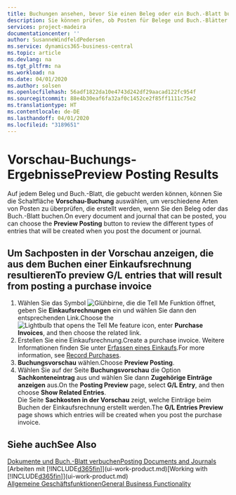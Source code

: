 ```yaml
---
title: Buchungen ansehen, bevor Sie einen Beleg oder ein Buch.-Blatt buchen | Microsoft Docs
description: Sie können prüfen, ob Posten für Belege und Buch.-Blätter fehlerfrei sind, bevor sie auf das Sachkonto buchen.
services: project-madeira
documentationcenter: ''
author: SusanneWindfeldPedersen
ms.service: dynamics365-business-central
ms.topic: article
ms.devlang: na
ms.tgt_pltfrm: na
ms.workload: na
ms.date: 04/01/2020
ms.author: solsen
ms.openlocfilehash: 56adf1822da10e4743d242df29aacad122fc954f
ms.sourcegitcommit: 88e4b30eaf6fa32af0c1452ce2f85ff1111c75e2
ms.translationtype: HT
ms.contentlocale: de-DE
ms.lasthandoff: 04/01/2020
ms.locfileid: "3189651"
---
```

# <a name="preview-posting-results"></a><span data-ttu-id="3776f-103">Vorschau-Buchungs-Ergebnisse</span><span class="sxs-lookup"><span data-stu-id="3776f-103">Preview Posting Results</span></span>
<span data-ttu-id="3776f-104">Auf jedem Beleg und Buch.-Blatt, die gebucht werden können, können Sie die Schaltfläche **Vorschau-Buchung** auswählen, um verschiedene Arten von Posten zu überprüfen, die erstellt werden, wenn Sie den Beleg oder das Buch.-Blatt buchen.</span><span class="sxs-lookup"><span data-stu-id="3776f-104">On every document and journal that can be posted, you can choose the **Preview Posting** button to review the different types of entries that will be created when you post the document or journal.</span></span>

## <a name="to-preview-gl-entries-that-will-result-from-posting-a-purchase-invoice"></a><span data-ttu-id="3776f-105">Um Sachposten in der Vorschau anzeigen, die aus dem Buchen einer Einkaufsrechnung resultieren</span><span class="sxs-lookup"><span data-stu-id="3776f-105">To preview G/L entries that will result from posting a purchase invoice</span></span>
1. <span data-ttu-id="3776f-106">Wählen Sie das Symbol ![Glühbirne, die die Tell Me Funktion öffnet](media/ui-search/search_small.png "Sagen Sie mir, was Sie tun wollen"), geben Sie **Einkaufsrechnungen** ein und wählen Sie dann den entsprechenden Link.</span><span class="sxs-lookup"><span data-stu-id="3776f-106">Choose the ![Lightbulb that opens the Tell Me feature](media/ui-search/search_small.png "Tell me what you want to do") icon, enter **Purchase Invoices**, and then choose the related link.</span></span>
2. <span data-ttu-id="3776f-107">Erstellen Sie eine Einkaufsrechnung.</span><span class="sxs-lookup"><span data-stu-id="3776f-107">Create a purchase invoice.</span></span> <span data-ttu-id="3776f-108">Weitere Informationen finden Sie unter [Erfassen eines Einkaufs](purchasing-how-record-purchases.md).</span><span class="sxs-lookup"><span data-stu-id="3776f-108">For more information, see [Record Purchases](purchasing-how-record-purchases.md).</span></span>
3. <span data-ttu-id="3776f-109">**Buchungsvorschau** wählen.</span><span class="sxs-lookup"><span data-stu-id="3776f-109">Choose **Preview Posting**.</span></span>
4. <span data-ttu-id="3776f-110">Wählen Sie auf der Seite **Buchungsvorschau** die Option **Sachkonteneintrag** aus und wählen Sie dann **Zugehörige Einträge anzeigen** aus.</span><span class="sxs-lookup"><span data-stu-id="3776f-110">On the **Posting Preview** page, select **G/L Entry**, and then choose **Show Related Entries**.</span></span>  
   <span data-ttu-id="3776f-111">Die Seite **Sachkosten in der Vorschau** zeigt, welche Einträge beim Buchen der Einkaufsrechnung erstellt werden.</span><span class="sxs-lookup"><span data-stu-id="3776f-111">The **G/L Entries Preview** page shows which entries will be created when you post the purchase invoice.</span></span>

## <a name="see-also"></a><span data-ttu-id="3776f-112">Siehe auch</span><span class="sxs-lookup"><span data-stu-id="3776f-112">See Also</span></span>
[<span data-ttu-id="3776f-113">Dokumente und Buch.-Blatt verbuchen</span><span class="sxs-lookup"><span data-stu-id="3776f-113">Posting Documents and Journals</span></span>](ui-post-documents-journals.md)  
<span data-ttu-id="3776f-114">[Arbeiten mit [!INCLUDE[d365fin](includes/d365fin_md.md)]](ui-work-product.md)</span><span class="sxs-lookup"><span data-stu-id="3776f-114">[Working with [!INCLUDE[d365fin](includes/d365fin_md.md)]](ui-work-product.md)</span></span>  
[<span data-ttu-id="3776f-115">Allgemeine Geschäftsfunktionen</span><span class="sxs-lookup"><span data-stu-id="3776f-115">General Business Functionality</span></span>](ui-across-business-areas.md)
